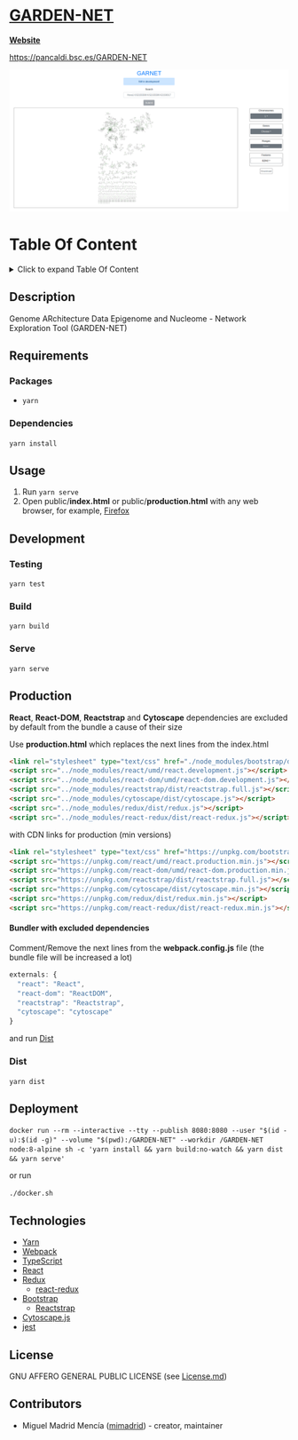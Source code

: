 # [GARDEN-NET](https://verapancaldilab.github.io/GARDEN-NET/)
**[Website](https://verapancaldilab.github.io/GARDEN-NET/)**

<https://pancaldi.bsc.es/GARDEN-NET>

[![Screenshot](screenshot.png)](https://pancaldi.bsc.es/garden-net)

# Table Of Content

<details>
<summary>Click to expand Table Of Content</summary>
<ul>
  <li><a href="#garden-net">GARDEN-NET</a><ul>
    <li><a href="#table-of-content">Table Of Content</a></li>
    <li><a href="#description">Description</a></li>
    <li><a href="#requirements">Requirements</a><ul>
      <li><a href="#packages">Packages</a></li>
      <li><a href="#dependencies">Dependencies</a></li>
    </ul></li>
    <li><a href="#usage">Usage</a></li>
    <li><a href="#development">Development</a><ul>
      <li><a href="#testing">Testing</a></li>
      <li><a href="#build">Build</a></li>
      <li><a href="#serve">Serve</a></li>
    </ul></li>
    <li><a href="#production">Production</a><ul>
        <li><a href="#bundler-with-excluded-dependencies">Bundler with excluded dependencies</a></li>
      </ul></li>
      <li><a href="#dist">Dist</a></li>
    </ul></li>
    <li><a href="#deployment">Deployment</a></li>
    <li><a href="#technologies">Technologies</a></li>
    <li><a href="#license">License</a></li>
    <li><a href="#contributors">Contributors</a></li>
  </ul></li>
</ul>
</details>

## Description
Genome ARchitecture Data Epigenome and Nucleome - Network Exploration Tool (GARDEN-NET)

## Requirements

### Packages
- `yarn`

### Dependencies
`yarn install`

## Usage
1. Run `yarn serve`
2. Open public/**index.html** or public/**production.html** with any web browser, for example, [Firefox](https://www.mozilla.org/)

## Development

### Testing
`yarn test`

### Build
`yarn build`

### Serve
`yarn serve`

## Production
**React**, **React-DOM**, **Reactstrap** and **Cytoscape** dependencies are excluded by default from the bundle a cause of their size

Use **production.html** which replaces the next lines from the index.html
```html
<link rel="stylesheet" type="text/css" href="./node_modules/bootstrap/dist/css/bootstrap.min.css">
<script src="../node_modules/react/umd/react.development.js"></script>
<script src="../node_modules/react-dom/umd/react-dom.development.js"></script>
<script src="../node_modules/reactstrap/dist/reactstrap.full.js"></script>
<script src="../node_modules/cytoscape/dist/cytoscape.js"></script>
<script src="../node_modules/redux/dist/redux.js"></script>
<script src="../node_modules/react-redux/dist/react-redux.js"></script>
```

with CDN links for production (min versions)

```html
<link rel="stylesheet" type="text/css" href="https://unpkg.com/bootstrap/dist/css/bootstrap.min.css">
<script src="https://unpkg.com/react/umd/react.production.min.js"></script>
<script src="https://unpkg.com/react-dom/umd/react-dom.production.min.js"></script>
<script src="https://unpkg.com/reactstrap/dist/reactstrap.full.js"></script>
<script src="https://unpkg.com/cytoscape/dist/cytoscape.min.js"></script>
<script src="https://unpkg.com/redux/dist/redux.min.js"></script>
<script src="https://unpkg.com/react-redux/dist/react-redux.min.js"></script>
```

#### Bundler with excluded dependencies
Comment/Remove the next lines from the **webpack.config.js** file (the bundle file will be increased a lot)
```js
externals: {
  "react": "React",
  "react-dom": "ReactDOM",
  "reactstrap": "Reactstrap",
  "cytoscape": "cytoscape"
}
```
and run [Dist](#dist)

### Dist
`yarn dist`

## Deployment
`
docker run --rm --interactive --tty --publish 8080:8080 --user "$(id -u):$(id -g)" --volume "$(pwd):/GARDEN-NET" --workdir /GARDEN-NET node:8-alpine sh -c 'yarn install && yarn build:no-watch && yarn dist && yarn serve'
`

or run

`./docker.sh`

## Technologies
- [Yarn](https://yarnpkg.com/en/)
- [Webpack](https://webpack.js.org/)
- [TypeScript](https://www.typescriptlang.org/)
- [React](https://reactjs.org/)
- [Redux](https://redux.js.org/)
    - [react-redux](https://github.com/reduxjs/react-redux)
- [Bootstrap](https://getbootstrap.com/)
    - [Reactstrap](https://reactstrap.github.io/)
- [Cytoscape.js](http://js.cytoscape.org/)
- [jest](https://jestjs.io/)

## License
GNU AFFERO GENERAL PUBLIC LICENSE (see [License.md](./License.md))

## Contributors
- Miguel Madrid Mencía ([mimadrid](https://github.com/mimadrid)) - creator, maintainer
